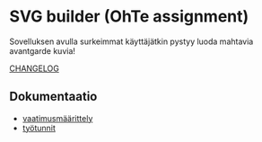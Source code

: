 # SVG builder (OhTe assignment)

Sovelluksen avulla surkeimmat käyttäjätkin pystyy luoda mahtavia avantgarde kuvia!

[CHANGELOG](dokumentaatio/changelog.md)

## Dokumentaatio
- [vaatimusmäärittely](dokumentaatio/vaatimusmaarittely.md)
- [työtunnit](dokumentaatio/tunnit.md)

